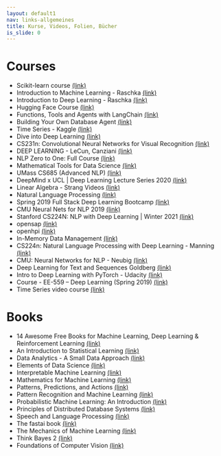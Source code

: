 ```yaml
---
layout: default1
nav: links-allgemeines
title: Kurse, Videos, Folien, Bücher
is_slide: 0
---
```

# Courses
- Scikit-learn course
[(link)](https://inria.github.io/scikit-learn-mooc/)
- Introduction to Machine Learning - Raschka
[(link)](https://sebastianraschka.com/blog/2021/ml-course.html)
- Introduction to Deep Learning - Raschka
[(link)](https://sebastianraschka.com/blog/2021/dl-course.html)
- Hugging Face Course
[(link)](https://huggingface.co/course/chapter1?fw=pt)
- Functions, Tools and Agents with LangChain
[(link)](https://www.deeplearning.ai/short-courses/functions-tools-agents-langchain/)
- Building Your Own Database Agent
[(link)](https://www.deeplearning.ai/short-courses/building-your-own-database-agent/)
- Time Series - Kaggle
[(link)](https://www.kaggle.com/learn/time-series)
- Dive into Deep Learning
[(link)](http://d2l.ai/)
- CS231n: Convolutional Neural Networks for Visual Recognition
[(link)](https://cs231n.github.io/)
- DEEP LEARNING - LeCun, Canziani
[(link)](https://atcold.github.io/pytorch-Deep-Learning/)
- NLP Zero to One: Full Course
[(link)](https://medium.com/nerd-for-tech/nlp-zero-to-one-full-course-4f8e1902c379)
- Mathematical Tools for Data Science
[(link)](https://cds.nyu.edu/math-tools/)
- UMass CS685 (Advanced NLP)
[(link)](https://www.youtube.com/playlist?list=PLWnsVgP6CzadmQX6qevbar3_vDBioWHJL)
- DeepMind x UCL | Deep Learning Lecture Series 2020
[(link)](https://www.youtube.com/playlist?list=PLqYmG7hTraZCDxZ44o4p3N5Anz3lLRVZF)
- Linear Algebra - Strang Videos
[(link)](https://ocw.mit.edu/courses/mathematics/18-065-matrix-methods-in-data-analysis-signal-processing-and-machine-learning-spring-2018/video-lectures/)
- Natural Language Processing
[(link)](https://www.kaggle.com/learn/natural-language-processing)
- Spring 2019 Full Stack Deep Learning Bootcamp
[(link)](https://fullstackdeeplearning.com/march2019)
- CMU Neural Nets for NLP 2019
[(link)](https://www.youtube.com/playlist?list=PL8PYTP1V4I8Ajj7sY6sdtmjgkt7eo2VMs)
- Stanford CS224N: NLP with Deep Learning | Winter 2021
[(link)](https://www.youtube.com/playlist?list=PLoROMvodv4rOSH4v6133s9LFPRHjEmbmJ)
- opensap
[(link)](https://open.sap.com)
- openhpi
[(link)](https://open.hpi.de)
- In-Memory Data Management
[(link)](https://open.hpi.de/courses/imdb2017)
- CS224n: Natural Language Processing with Deep Learning - Manning
[(link)](http://web.stanford.edu/class/cs224n/)
- CMU: Neural Networks for NLP - Neubig
[(link)](http://phontron.com/class/nn4nlp2019/schedule.html)
- Deep Learning for Text and Sequences Goldberg
[(link)](http://u.cs.biu.ac.il/~89-687/)
- Intro to Deep Learning with PyTorch - Udacity
[(link)](https://www.udacity.com/course/deep-learning-pytorch--ud188)
- Course - EE-559 – Deep Learning (Spring 2019)
[(link)](https://fleuret.org/ee559/)
- Time Series video course
[(link)](https://www.kaggle.com/learn/time-series-with-siraj)

# Books
- 14 Awesome Free Books for Machine Learning, Deep Learning & Reinforcement Learning
[(link)](https://medium.com/@mlblogging.k/14-awesome-free-books-for-machine-learning-deep-learning-reinforcement-learning-8f1d3a90a394)
- An Introduction to Statistical Learning
[(link)](https://statlearning.com/)
- Data Analytics - A Small Data Approach
[(link)](https://dataanalyticsbook.info/)
- Elements of Data Science
[(link)](https://allendowney.github.io/ElementsOfDataScience/README.html)
- Interpretable Machine Learning
[(link)](https://christophm.github.io/interpretable-ml-book/)
- Mathematics for Machine Learning
[(link)](https://mml-book.github.io/)
- Patterns, Predictions, and Actions
[(link)](https://mlstory.org/)
- Pattern Recognition and Machine Learning
[(link)](https://www.microsoft.com/en-us/research/uploads/prod/2006/01/Bishop-Pattern-Recognition-and-Machine-Learning-2006.pdf)
- Probabilistic Machine Learning: An Introduction
[(link)](https://probml.github.io/pml-book/book1.html)
- Principles of Distributed Database Systems
[(link)](https://cs.uwaterloo.ca/~ddbook/)
- Speech and Language Processing
[(link)](https://web.stanford.edu/~jurafsky/slp3/)
- The fastai book
[(link)](https://github.com/fastai/fastbook)
- The Mechanics of Machine Learning
[(link)](https://mlbook.explained.ai/)
- Think Bayes 2
[(link)](http://allendowney.github.io/ThinkBayes2/index.html)
- Foundations of Computer Vision
[(link)](https://visionbook.mit.edu/)


